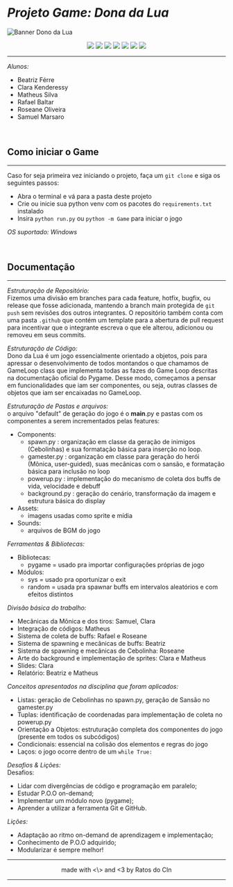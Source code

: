 # ***Projeto Game: Dona da Lua***
 
![Banner Dono da Lua](https://i.imgur.com/NXIbceV.png)

<p align="center">
    <img src="https://img.shields.io/github/issues-pr-raw/claraabk/projetoIP">
    <img src="https://img.shields.io/github/issues-pr-closed-raw/claraabk/projetoIP">
    <img src="https://img.shields.io/github/issues/claraabk/projetoIP">
    <img src="https://img.shields.io/github/issues-closed-raw/claraabk/projetoIP">
    <img src="https://img.shields.io/github/license/claraabk/projetoIP">
    <img src="https://img.shields.io/github/repo-size/claraabk/projetoIP">
    <img src="https://img.shields.io/github/stars/claraabk/projetoIP?style=social">
</p>


---

*Alunos:*
- Beatriz Férre
- Clara Kenderessy
- Matheus Silva
- Rafael Baltar
- Roseane Oliveira
- Samuel Marsaro
 
</br>

## Como iniciar o Game
---
Caso for seja primeira vez iniciando o projeto, faça um `git clone` e siga os seguintes passos:
  - Abra o terminal e vá para a pasta deste projeto
  - Crie ou inicie sua python venv com os pacotes do `requirements.txt` instalado
  - Insira `python run.py` ou `python -m Game` para iniciar o jogo

*OS suportado: Windows*
 
</br>

## Documentação
---
*Estruturação de Repositório:* </br>
Fizemos uma divisão em branches para cada feature, hotfix, bugfix, ou release que fosse adicionada, 
mantendo a branch main protegida de `git push` sem revisões dos outros integrantes. O repositório também
conta com uma pasta `.github` que contém um template para a abertura de pull request para incentivar que
o integrante escreva o que ele alterou, adicionou ou removeu em seus commits.
 
*Estruturação de Código:* </br>
Dono da Lua é um jogo essencialmente orientado a objetos, pois para apressar o desenvolvimento de todos
montandos o que chamamos de GameLoop class que implementa todas as fazes do Game Loop descritas na
documentação oficial do Pygame. Desse modo, começamos a pensar em funcionalidades que iam ser
componentes, ou seja, outras classes de objetos que iam ser encaixadas no GameLoop.
 
*Estruturação de Pastas e arquivos:* </br>
o arquivo "default" de geração do jogo é o __main__.py e pastas com os componentes a serem incrementados pelas features:
 - Components:
   - spawn.py : organização em classe da geração de inimigos (Cebolinhas) e sua formatação básica para inserção no loop.
   - gamester.py : organização em classe para geração do herói (Mônica, user-guided), suas mecânicas com o sansão, e formatação básica para inclusão no loop
   - powerup.py : implementação do mecanismo de coleta dos buffs de vida, velocidade e debuff
   - background.py : geração do cenário, transformação da imagem e estrutura básica do display 
 - Assets:
   - imagens usadas como sprite e mídia
 - Sounds:
   - arquivos de BGM do jogo
 
*Ferramentas & Bibliotecas:* </br>
- Bibliotecas:
  - pygame = usado pra importar configurações próprias de jogo
- Módulos:
  - sys = usado pra oportunizar o exit
  - random = usada pra spawnar buffs em intervalos aleatórios e com efeitos distintos
 
*Divisão básica do trabalho:* </br>
- Mecânicas da Mônica e dos tiros: Samuel, Clara
- Integração de códigos: Matheus 
- Sistema de coleta de buffs: Rafael e Roseane
- Sistema de spawning e mecânicas de buffs: Beatriz
- Sistema de spawning e mecânicas de Cebolinha: Roseane
- Arte do background e implementação de sprites: Clara e Matheus
- Slides: Clara
- Relatório: Beatriz e Matheus
 
*Conceitos apresentados na disciplina que foram aplicados:* </br>
- Listas: geração de Cebolinhas no spawn.py, geração de Sansão no gamester.py
- Tuplas: identificação de coordenadas para implementação de coleta no powerup.py
- Orientação a Objetos: estruturação completa dos componentes do jogo (presente em todos os subcódigos)
- Condicionais: essencial na colisão dos elementos e regras do jogo
- Laços: o jogo ocorre dentro de um `while True:`
 
*Desafios & Lições:* </br>
Desafios:
- Lidar com divergências de código e programação em paralelo;
- Estudar P.O.O on-demand;
- Implementar um módulo novo (pygame);
- Aprender a utilizar a ferramenta Git e GitHub.
 
*Lições:*
- Adaptação ao ritmo on-demand de aprendizagem e implementação;
- Conhecimento de P.O.O adquirido;
- Modularizar é sempre melhor!

---
<p align="center">
    made with <\> and <3 by Ratos do CIn
</p>

---
